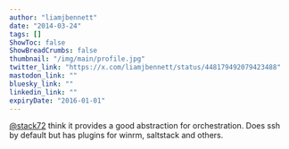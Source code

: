 ```yaml
---
author: "liamjbennett"
date: "2014-03-24"
tags: []
ShowToc: false
ShowBreadCrumbs: false
thumbnail: "/img/main/profile.jpg"
twitter_link: "https://x.com/liamjbennett/status/448179492079423488"
mastodon_link: ""
bluesky_link: ""
linkedin_link: ""
expiryDate: "2016-01-01"
---
```


[@stack72](https://x.com/stack72) think it provides a good abstraction for orchestration. Does ssh by default but has plugins for winrm, saltstack and others.

